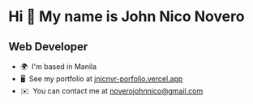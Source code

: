 Hi 👋 My name is John Nico Novero
=================================

Web Developer
-------------

* 🌍  I'm based in Manila
* 🖥️  See my portfolio at [jnicnvr-porfolio.vercel.app](http://jnicnvr-porfolio.vercel.app/)
* ✉️  You can contact me at [noverojohnnico@gmail.com](mailto:noverojohnnico@gmail.com)

